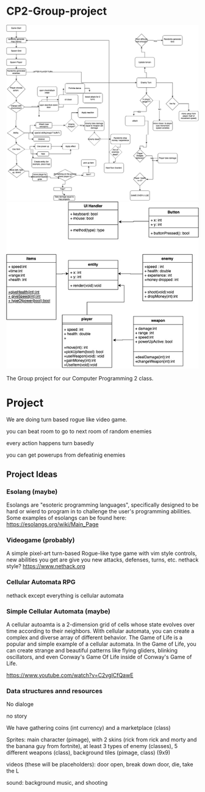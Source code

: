 

# CP2-Group-project
![Logo](images/Roguelike.drawio.png "Logo")
![Logo](images/Class_Diagram.jpg "Logo")


The Group project for our Computer Programming 2 class.

# Project

We are doing turn based rogue like video game.

you can beat room to go to next room of random enemies

every action happens turn basedly

you can get powerups from defeatinig enemies


## Project Ideas

### Esolang (maybe)
Esolangs are "esoteric programming languages", specifically designed to be hard or wierd to program in to challenge the user's programming abilities. Some examples of esolangs can be found here: https://esolangs.org/wiki/Main_Page

### Videogame (probably)
A simple pixel-art turn-based Rogue-like  type game with vim style controls, new abilities you get are give you new attacks, defenses, turns, etc.
nethack style? https://www.nethack.org

### Cellular Automata RPG

nethack except everything is cellular automata

### Simple Cellular Automata (maybe)
A cellular autoamta is a 2-dimension grid of cells whose state evolves over time according to their neighbors. With cellular automata, you can create a complex and diverse array of different behavior. The Game of Life is a popular and simple example of a cellular automata. In the Game of Life, you can create strange and beautiful patterns like flying gliders, blinking oscillators, and even Conway's Game Of Life inside of Conway's Game of Life.

https://www.youtube.com/watch?v=C2vgICfQawE

### Data structures annd resources

No dialoge 

no story

We have gathering coins (int currency) and a marketplace (class)

Sprites: main character (pimage), with 2 skins (rick from rick and morty and the banana guy from fortnite), at least 3 types of enemy (classes), 5 different weapons (class), background tiles (pimage, class) (9x9)

videos (these will be placeholders): door open, break down door, die, take the L

sound: background music, and shooting
